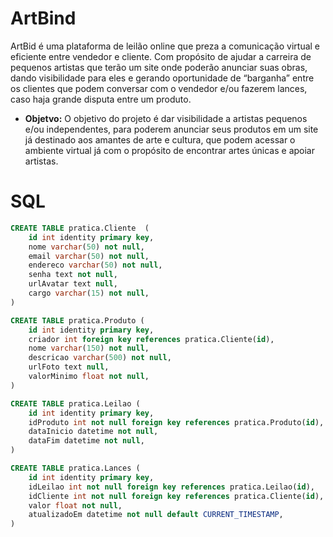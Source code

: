 # ArtBind
ArtBid é uma plataforma de leilão online que preza a comunicação virtual e eficiente
entre vendedor e cliente. Com propósito de ajudar a carreira de pequenos artistas que
terão um site onde poderão anunciar suas obras, dando visibilidade para eles e
gerando oportunidade de “barganha” entre os clientes que podem conversar com o
vendedor e/ou fazerem lances, caso haja grande disputa entre um produto.

- **Objetvo:**
    O objetivo do projeto é dar visibilidade a artistas pequenos e/ou independentes, para
    poderem anunciar seus produtos em um site já destinado aos amantes de arte e
    cultura, que podem acessar o ambiente virtual já com o propósito de encontrar artes
    únicas e apoiar artistas.

# SQL
```sql
CREATE TABLE pratica.Cliente  (
	id int identity primary key,
	nome varchar(50) not null,
	email varchar(50) not null,
	endereco varchar(50) not null,
	senha text not null,
	urlAvatar text null,
	cargo varchar(15) not null,
)

CREATE TABLE pratica.Produto (
	id int identity primary key,
	criador int foreign key references pratica.Cliente(id),
	nome varchar(150) not null,
	descricao varchar(500) not null,
	urlFoto text null,
	valorMinimo float not null,
)

CREATE TABLE pratica.Leilao (
	id int identity primary key,
	idProduto int not null foreign key references pratica.Produto(id),
	dataInicio datetime not null,
	dataFim datetime not null,
)

CREATE TABLE pratica.Lances (
	id int identity primary key,
	idLeilao int not null foreign key references pratica.Leilao(id),
	idCliente int not null foreign key references pratica.Cliente(id),
	valor float not null,
	atualizadoEm datetime not null default CURRENT_TIMESTAMP,
)
```